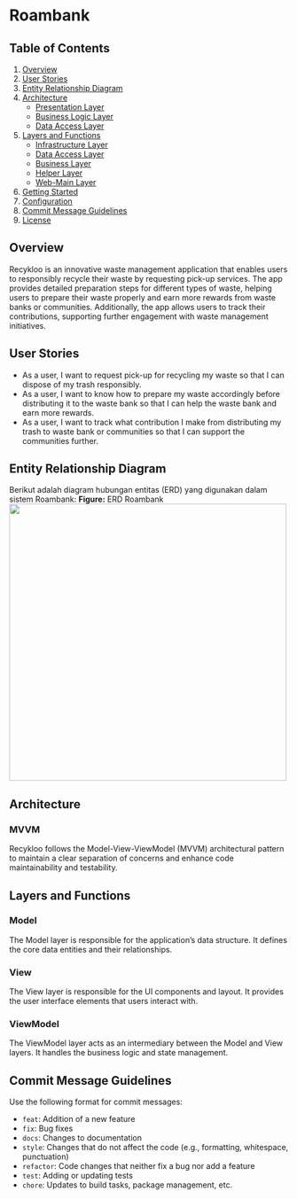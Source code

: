 # Roambank

## Table of Contents

1. [Overview](#overview)
2. [User Stories](#user-stories)
3. [Entity Relationship Diagram](#entity-relationship-diagram)
4. [Architecture](#architecture)
   - [Presentation Layer](#presentation-layer)
   - [Business Logic Layer](#business-logic-layer)
   - [Data Access Layer](#data-access-layer)
5. [Layers and Functions](#layers-and-functions)
   - [Infrastructure Layer](#infrastructure-layer)
   - [Data Access Layer](#data-access-layer)
   - [Business Layer](#business-layer)
   - [Helper Layer](#helper-layer)
   - [Web-Main Layer](#web-main-layer)
6. [Getting Started](#getting-started)
7. [Configuration](#configuration)
8. [Commit Message Guidelines](#commit-message-guidelines)
9. [License](#license)

## Overview
Recykloo is an innovative waste management application that enables users to responsibly recycle their waste by requesting pick-up services. 
The app provides detailed preparation steps for different types of waste, helping users to prepare their waste properly and earn more rewards from waste banks or communities. 
Additionally, the app allows users to track their contributions, supporting further engagement with waste management initiatives.

## User Stories
- As a user, I want to request pick-up for recycling my waste so that I can dispose of my trash responsibly.
- As a user, I want to know how to prepare my waste accordingly before distributing it to the waste bank so that I can help the waste bank and earn more rewards.
- As a user, I want to track what contribution I make from distributing my trash to waste bank or communities so that I can support the communities further.

## Entity Relationship Diagram
Berikut adalah diagram hubungan entitas (ERD) yang digunakan dalam sistem Roambank:
**Figure:** ERD Roambank</br>
<img src="https://github.com/user-attachments/assets/f79a803e-5571-4d4b-9a03-70cf91b7583b" width="500"/>

## Architecture
### MVVM
Recykloo follows the Model-View-ViewModel (MVVM) architectural pattern to maintain a clear separation of concerns and enhance code maintainability and testability.


## Layers and Functions
### Model
The Model layer is responsible for the application’s data structure. It defines the core data entities and their relationships.

### View
The View layer is responsible for the UI components and layout. It provides the user interface elements that users interact with.

### ViewModel
The ViewModel layer acts as an intermediary between the Model and View layers. It handles the business logic and state management.

## Commit Message Guidelines
Use the following format for commit messages:
- `feat`: Addition of a new feature
- `fix`: Bug fixes
- `docs`: Changes to documentation
- `style`: Changes that do not affect the code (e.g., formatting, whitespace, punctuation)
- `refactor`: Code changes that neither fix a bug nor add a feature
- `test`: Adding or updating tests
- `chore`: Updates to build tasks, package management, etc.
